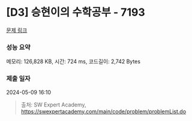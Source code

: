 # [D3] 승현이의 수학공부 - 7193 

[문제 링크](https://swexpertacademy.com/main/code/problem/problemDetail.do?contestProbId=AWksRkI6AR0DFAVE) 

### 성능 요약

메모리: 126,828 KB, 시간: 724 ms, 코드길이: 2,742 Bytes

### 제출 일자

2024-05-09 16:10



> 출처: SW Expert Academy, https://swexpertacademy.com/main/code/problem/problemList.do
